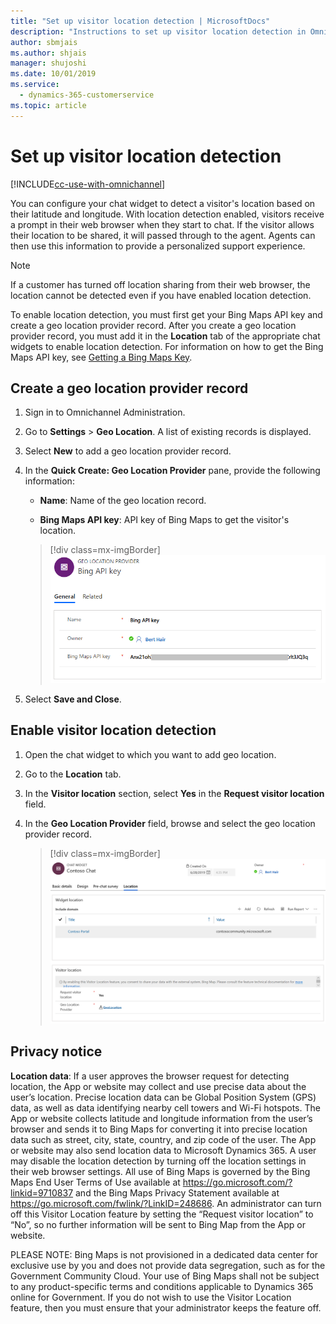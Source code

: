 ```yaml
---
title: "Set up visitor location detection | MicrosoftDocs"
description: "Instructions to set up visitor location detection in Omnichannel for Customer Service."
author: sbmjais
ms.author: shjais
manager: shujoshi
ms.date: 10/01/2019
ms.service: 
  - dynamics-365-customerservice
ms.topic: article
---
```


# Set up visitor location detection

[!INCLUDE[cc-use-with-omnichannel](../../includes/cc-use-with-omnichannel.md)]

You can configure your chat widget to detect a visitor's location based on their latitude and longitude. With location detection enabled, visitors receive a prompt in their web browser when they start to chat. If the visitor allows their location to be shared, it will passed through to the agent. Agents can then use this information to provide a personalized support experience.

> [!NOTE]
> If a customer has turned off location sharing from their web browser, the location cannot be detected even if you have enabled location detection. 

To enable location detection, you must first get your Bing Maps API key and create a geo location provider record. After you create a geo location provider record, you must add it in the **Location** tab of the appropriate chat widgets to enable location detection. For information on how to get the Bing Maps API key, see [Getting a Bing Maps Key](https://docs.microsoft.com/bingmaps/getting-started/bing-maps-dev-center-help/getting-a-bing-maps-key).

## Create a geo location provider record

1.	Sign in to Omnichannel Administration.

2.	Go to **Settings** > **Geo Location**. A list of existing records is displayed.

3.	Select **New** to add a geo location provider record.

4.	In the **Quick Create: Geo Location Provider** pane, provide the following information:

    - **Name**: Name of the geo location record.

    - **Bing Maps API key**: API key of Bing Maps to get the visitor's location.

    > [!div class=mx-imgBorder]
    > ![Create a geo location record](../media/geo-location-record.png "Create a geo location record")

5.	Select **Save and Close**.

## Enable visitor location detection

1.	Open the chat widget to which you want to add geo location.

2.	Go to the **Location** tab.

3.	In the **Visitor location** section, select **Yes** in the **Request visitor location** field.

4.	In the **Geo Location Provider** field, browse and select the geo location provider record.

    > [!div class=mx-imgBorder]
    > ![Configure visitor location in a chat widget](../media/chat-widget-location-tab.png "Configure visitor location in a chat widget")
    
## Privacy notice

**Location data**: If a user approves the browser request for detecting location, the App or website may collect and use precise data about the user’s location. Precise location data can be Global Position System (GPS) data, as well as data identifying nearby cell towers and Wi-Fi hotspots. The App or website collects latitude and longitude information from the user’s browser and sends it to Bing Maps for converting it into precise location data such as street, city, state, country, and zip code of the user. The App or website may also send location data to Microsoft Dynamics 365. A user may disable the location detection by turning off the location settings in their web browser settings. All use of Bing Maps is governed by the Bing Maps End User Terms of Use available at https://go.microsoft.com/?linkid=9710837 and the Bing Maps Privacy Statement available at https://go.microsoft.com/fwlink/?LinkID=248686. An administrator can turn off this Visitor Location feature by setting the “Request visitor location” to “No”, so no further information will be sent to Bing Map from the App or website.

PLEASE NOTE: Bing Maps is not provisioned in a dedicated data center for exclusive use by you and does not provide data segregation, such as for the Government Community Cloud. Your use of Bing Maps shall not be subject to any product-specific terms and conditions applicable to Dynamics 365 online for Government. If you do not wish to use the Visitor Location feature, then you must ensure that your administrator keeps the feature off.

